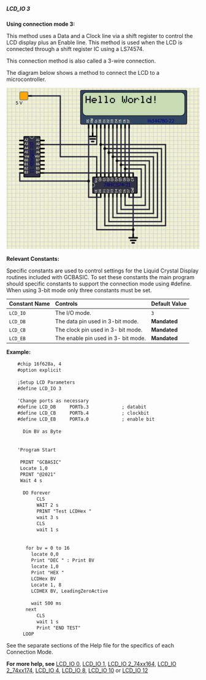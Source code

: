 <div class="section">

<div class="titlepage">

<div>

<div>

##### <span id="lcd_io_3"></span>LCD\_IO 3

</div>

</div>

</div>

<span class="strong">**Using connection mode 3:**</span>

This method uses a Data and a Clock line via a shift register to control
the LCD display plus an Enable line. This method is used when the LCD is
connected through a shift register IC using a LS74574.

This connection method is also called a 3-wire connection.

The diagram below shows a method to connect the LCD to a
microcontroller.

<span class="inlinemediaobject">![graphic](./images/lcd_io3.jpg)</span>

<span class="strong">**Relevant Constants:**</span>

Specific constants are used to control settings for the Liquid Crystal
Display routines included with GCBASIC. To set these constants the main
program should specific constants to support the connection mode using
\#define. When using 3-bit mode only three constants must be set.

<div class="informaltable">

| <span class="strong">**Constant Name**</span> | <span class="strong">**Controls**</span> | <span class="strong">**Default Value**</span> |
|:----------------------------------------------|:-----------------------------------------|:----------------------------------------------|
| `LCD_IO`                                      | The I/O mode.                            | `3`                                           |
| `LCD_DB`                                      | The data pin used in 3-bit mode.         | <span class="strong">**Mandated**</span>      |
| `LCD_CB`                                      | The clock pin used in 3- bit mode.       | <span class="strong">**Mandated**</span>      |
| `LCD_EB`                                      | The enable pin used in 3- bit mode.      | <span class="strong">**Mandated**</span>      |

</div>

<span class="strong">**Example:**</span>

``` screen
    #chip 16f628a, 4
    #option explicit

    ;Setup LCD Parameters
    #define LCD_IO 3

    'Change ports as necessary
    #define LCD_DB     PORTb.3            ; databit
    #define LCD_CB     PORTb.4            ; clockbit
    #define LCD_EB     PORTa.0            ; enable bit

      Dim BV as Byte


    'Program Start

     PRINT "GCBASIC"
     Locate 1,0
     PRINT "@2021"
     Wait 4 s

      DO Forever
           CLS
           WAIT 2 s
           PRINT "Test LCDHex "
           wait 3 s
           CLS
           wait 1 s


       for bv = 0 to 16
         locate 0,0
         Print "DEC " : Print BV
         locate 1,0
         Print "HEX "
         LCDHex BV
         Locate 1, 8
         LCDHEX BV, LeadingZeroActive

         wait 500 ms
       next
           CLS
           wait 1 s
           Print "END TEST"
      LOOP
```

See the separate sections of the Help file for the specifics of each
Connection Mode.

<span class="strong">**For more help, see**</span>
<a href="lcd_io_0" class="link" title="LCD_IO 0">LCD_IO 0</a>,
<a href="lcd_io_1" class="link" title="LCD_IO 1">LCD_IO 1</a>,
<a href="lcd_io_2_74xx164" class="link" title="LCD_IO 2_74xx164">LCD_IO 2_74xx164</a>,
<a href="lcd_io_2_74xx174" class="link" title="LCD_IO 2_74xx174">LCD_IO 2_74xx174</a>,
<a href="lcd_io_4" class="link" title="LCD_IO 4">LCD_IO 4</a>,
<a href="lcd_io_8" class="link" title="LCD_IO 8">LCD_IO 8</a>,
<a href="lcd_io_10" class="link" title="LCD_IO 10">LCD_IO 10</a>
or
<a href="lcd_io_12" class="link" title="LCD_IO 12">LCD_IO 12</a>

</div>
